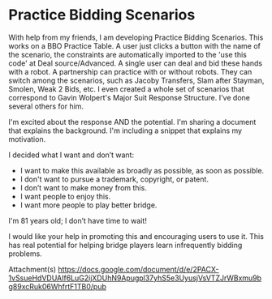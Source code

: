 # Practice Bidding Scenarios

With help from my friends, I am developing Practice Bidding Scenarios.  This works on a BBO Practice Table.  A user just clicks a button with the name of the scenario, the constraints are automatically imported to the 'use this code'  at Deal source/Advanced.  A single user can deal and bid these hands with a robot.  A partnership can practice with or without robots.  They can switch among the scenarios, such as Jacoby Transfers, Slam after Stayman, Smolen, Weak 2 Bids, etc.  I even created a whole set of scenarios that correspond to Gavin Wolpert's Major Suit Response Structure.  I've done several others for him.

I'm excited about the response AND the potential.  I'm sharing a document that explains the background.  I'm including a snippet that explains my motivation.

I decided what I want and don’t want:

  - I want to make this available as broadly as possible, as soon as possible.  
  - I don't want to pursue a trademark, copyright, or patent.
  - I don’t want to make money from this.
  - I want people to enjoy this.
  - I want more people to play better bridge.

I'm 81 years old; I don’t have time to wait!

I would like your help in promoting this and encouraging users to use it.  This has real potential for helping bridge players learn infrequently bidding problems.


Attachment(s)
https://docs.google.com/document/d/e/2PACX-1vSsueHdVDUAIf6LuG2ijXDUhN9Apugpl37yhS5e3UyusjVsVTZJrWBxmu9bg89xcRuk06WhfrtF1TB0/pub


